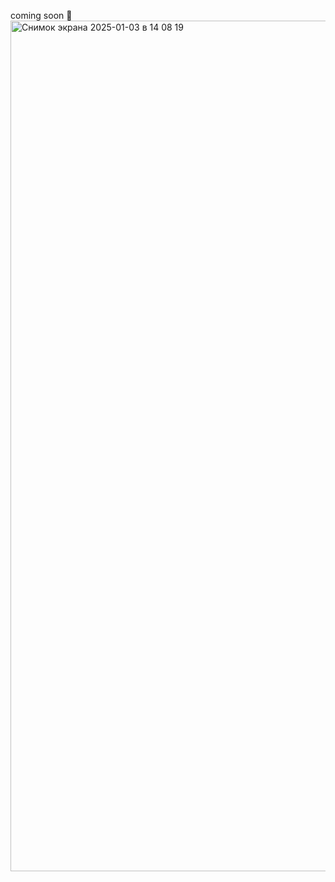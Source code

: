 coming soon 🫡
<img width="1361" alt="Снимок экрана 2025-01-03 в 14 08 19" src="https://github.com/user-attachments/assets/0291dff7-27f5-4bae-930d-9e57f8813470" />
